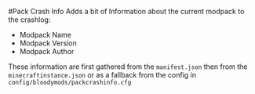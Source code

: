 #Pack Crash Info
Adds a bit of Information about the current modpack to the crashlog:

- Modpack Name
- Modpack Version
- Modpack Author

These information are first gathered from the `manifest.json` then from the `minecraftinstance.json` or as a fallback from the config in `config/bloodymods/packcrashinfo.cfg`